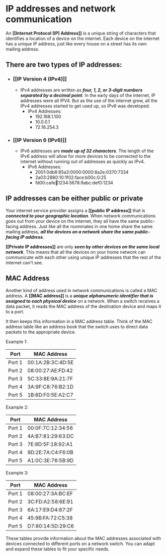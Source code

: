 # IP addresses and network communication

An **[[Internet Protocol (IP) Address]]** is a unique string of characters that identifies a location of a device on the internet. Each device on the internet has a unique IP address, just like every house on a street has its own mailing address. 

## There are two types of IP addresses: 
- ### [[IP Version 4 (IPv4)]]
	- IPv4 addresses are written as ***four, 1, 2, or 3-digit numbers separated by a decimal point***. In the early days of the internet, IP addresses were all IPV4. But as the use of the internet grew, all the IPv4 addresses started to get used up, so IPv6 was developed. 
		- IPv4 Addresses:
			- 192.168.1.100
			- 10.0.0.1
			- 72.16.254.3
- ### [[IP Version 6 (IPv6)]]
	- IPv6 addresses are ***made up of 32 characters***. The length of the IPv6 address will allow for more devices to be connected to the internet without running out of addresses as quickly as IPv4. 
		- IPv6 Addresses: 
			- 2001:0db8:85a3:0000:0000:8a2e:0370:7334     
			- 2a03:2880:10:1f02:face:b00c:0:25     
			- fd00:cafe:abcd:1234:5678:9abc:def0:1234

## IP addresses can be either public or private

Your internet service provider assigns a **[[public IP address]]** that is ***connected to your geographic location***. When network communications goes out from your device on the internet, they all have the same public-facing address. Just like all the roommates in one home share the same mailing address, ***all the devices on a network share the same public-facing IP address***. 

**[[Private IP addresses]]** are only ***seen by other devices on the same local network***. This means that all the devices on your home network can communicate with each other using unique IP addresses that the rest of the internet can't see. 

## MAC Address

Another kind of address used in network communications is called a MAC address. A **[[MAC address]]** is a ***unique alphanumeric identifier that is assigned to each physical device*** on a network. When a switch receives a data packet, it reads the MAC address of the destination device and maps it to a port. 

It then keeps this information in a MAC address table. Think of the MAC address table like an address book that the switch uses to direct data packets to the appropriate device. 

Example 1:

| Port    | MAC Address          |
| ------- | -------------------- |
| Port 1  | 00:1A:2B:3C:4D:5E   |
| Port 2  | 08:00:27:AE:FD:42   |
| Port 3  | 5C:33:8E:9A:21:7F   |
| Port 4  | 3A:9F:C8:76:B2:1D   |
| Port 5  | 1B:6D:F0:5E:A2:C7   |

Example 2:

| Port    | MAC Address          |
| ------- | -------------------- |
| Port 1  | 00:0F:7C:12:34:56   |
| Port 2  | 4A:B7:81:29:63:DC   |
| Port 3  | 7E:8D:5F:18:92:A1   |
| Port 4  | 9D:2E:7A:C4:F6:0B   |
| Port 5  | A1:0C:3E:76:5B:9D   |

Example 3:

| Port    | MAC Address          |
| ------- | -------------------- |
| Port 1  | 08:00:27:3A:BC:EF   |
| Port 2  | 3C:FD:A2:58:6E:91   |
| Port 3  | 6A:17:E9:D4:87:2F   |
| Port 4  | 45:9B:FA:72:C5:38   |
| Port 5  | D7:80:14:5D:29:C6   |

These tables provide information about the MAC addresses associated with devices connected to different ports on a network switch. You can adapt and expand these tables to fit your specific needs.